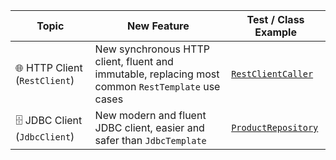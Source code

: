 | Topic                          | New Feature                                                                                       | Test / Class Example                                                                                 |
|--------------------------------|---------------------------------------------------------------------------------------------------|------------------------------------------------------------------------------------------------------|
| 🌐 HTTP Client (`RestClient`)  | New synchronous HTTP client, fluent and immutable, replacing most common `RestTemplate` use cases | [`RestClientCaller`](src/main/java/io/bmeurant/spring61/features/restclient/RestClientCaller.java)   |
| 🗄️ JDBC Client (`JdbcClient`) | New modern and fluent JDBC client, easier and safer than `JdbcTemplate`                           | [`ProductRepository`](src/main/java/io/bmeurant/spring61/features/jdbcclient/ProductRepository.java) |
